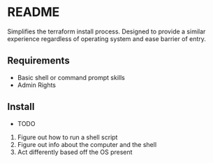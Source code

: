 # README

Simplifies the terraform install process. Designed to provide a similar experience regardless of operating system and ease barrier of entry.

## Requirements
- Basic shell or command prompt skills
- Admin Rights

## Install
- TODO
1. Figure out how to run a shell script
2. Figure out info about the computer and the shell
3. Act differently based off the OS present
